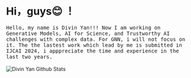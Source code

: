 # Hi，guys😊 ！

<p >
  <samp>
Hello, my name is Divin Yan!!!  Now I am working on Generative Models, AI for Science, and Trustworthy AI challenges with complex data. For GNN, i will not focus on it. The the lastest work which lead by me is submitted in IJCAI 2024, i apppreciate the time and experience in the last two years.
  </samp>
  <br/>
  <br/>
  <img src="https://github-readme-stats.vercel.app/api?username=yanliang3612&bg_color=30,e96443,904e95&title_color=fff&text_color=fff" alt="Divin Yan Github Stats"></img>
</p>

